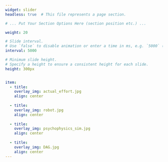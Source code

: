 ```yaml
---
widget: slider
headless: true  # This file represents a page section.

# ... Put Your Section Options Here (section position etc.) ...

weight: 20

# Slide interval.
# Use `false` to disable animation or enter a time in ms, e.g. `5000` (5s).
interval: 5000

# Minimum slide height.
# Specify a height to ensure a consistent height for each slide.
height: 300px


item:
  - title: 
    overlay_img: actual_effort.jpg
    align: center
    
  - title: 
    overlay_img: robot.jpg
    align: center
    
  - title: 
    overlay_img: psychophysics_sim.jpg
    align: center
    
  - title: 
    overlay_img: DAG.jpg
    align: center
---
```

